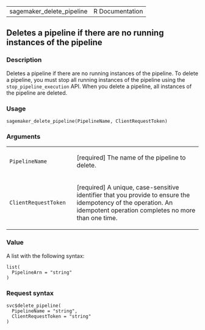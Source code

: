 <table style="width: 100%;">
<tbody>
<tr class="odd">
<td>sagemaker_delete_pipeline</td>
<td style="text-align: right;">R Documentation</td>
</tr>
</tbody>
</table>

## Deletes a pipeline if there are no running instances of the pipeline

### Description

Deletes a pipeline if there are no running instances of the pipeline. To
delete a pipeline, you must stop all running instances of the pipeline
using the `stop_pipeline_execution` API. When you delete a pipeline, all
instances of the pipeline are deleted.

### Usage

    sagemaker_delete_pipeline(PipelineName, ClientRequestToken)

### Arguments

<table>
<colgroup>
<col style="width: 35%" />
<col style="width: 65%" />
</colgroup>
<tbody>
<tr class="odd">
<td><code
id="sagemaker_delete_pipeline_:_PipelineName">PipelineName</code></td>
<td><p>[required] The name of the pipeline to delete.</p></td>
</tr>
<tr class="even">
<td><code
id="sagemaker_delete_pipeline_:_ClientRequestToken">ClientRequestToken</code></td>
<td><p>[required] A unique, case-sensitive identifier that you provide
to ensure the idempotency of the operation. An idempotent operation
completes no more than one time.</p></td>
</tr>
</tbody>
</table>

### Value

A list with the following syntax:

    list(
      PipelineArn = "string"
    )

### Request syntax

    svc$delete_pipeline(
      PipelineName = "string",
      ClientRequestToken = "string"
    )
